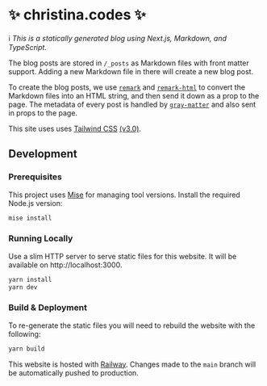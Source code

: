 # ✨ christina.codes ✨

ℹ️ _This is a statically generated blog using Next.js, Markdown, and
TypeScript._

The blog posts are stored in `/_posts` as Markdown files with front matter
support. Adding a new Markdown file in there will create a new blog post.

To create the blog posts, we use [`remark`](https://github.com/remarkjs/remark)
and [`remark-html`](https://github.com/remarkjs/remark-html) to convert the
Markdown files into an HTML string, and then send it down as a prop to the page.
The metadata of every post is handled by
[`gray-matter`](https://github.com/jonschlinkert/gray-matter) and also sent in
props to the page.

This site uses uses [Tailwind CSS](https://tailwindcss.com)
[(v3.0)](https://tailwindcss.com/blog/tailwindcss-v3).

## Development

### Prerequisites

This project uses [Mise](https://mise.jdx.dev/) for managing tool versions.
Install the required Node.js version:

```sh
mise install
```

### Running Locally

Use a slim HTTP server to serve static files for this website. It will be
available on http://localhost:3000.

```sh
yarn install
yarn dev
```

### Build & Deployment

To re-generate the static files you will need to rebuild the website with the
following:

```sh
yarn build
```

This website is hosted with [Railway](https://railway.app/). Changes made to the
`main` branch will be automatically pushed to production.
